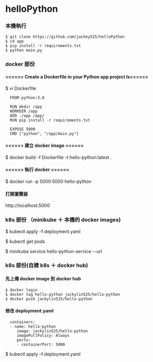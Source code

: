 # helloPython

### 本機執行

```
$ git clone https://github.com/jackey525/helloPython
$ cd app
$ pip install -r requirements.txt
$ python main.py
```

### docker 部份

#### ====== Create a Dockerfile in your Python app project ls======

$ vi Dockerfile
```
  FROM python:3.8

  RUN mkdir /app
  WORKDIR /app
  ADD ./app /app/
  RUN pip install -r requirements.txt

  EXPOSE 5000
  CMD ["python", "/app/main.py"]
```
#### ====== 建立 docker image ======
$ docker build -f Dockerfile -t hello-python:latest .

#### ====== 執行 docker ======
$ docker run -p 5000:5000 hello-python

#### 打開瀏覽器
http://localhost:5000


### k8s 部份 （minikube ＋ 本機的 docker images)

$ kubectl apply -f deployment.yaml

$ kubectl get pods

$ minikube service hello-python-service  --url


### k8s 部份(自建 k8s ＋ docker hub)

#### 先上傳 docker image 到 docker hub

```
$ docker login
$ docker tag hello-python jackylin525/hello-python
$ docker push jackylin525/hello-python
```
#### 修改  deployment.yaml
```
  containers:
  - name: hello-python
     image: jackylin525/hello-python
     imagePullPolicy: Always
     ports:
     - containerPort: 5000
```
$ kubectl apply -f deployment.yaml

